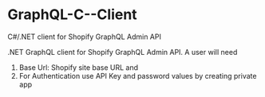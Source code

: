 # GraphQL-C--Client
C#/.NET client for Shopify GraphQL Admin API

.NET GraphQL client for Shopify GraphQL Admin API. A user will need
1. Base Url: Shopify site base URL and
2. For Authentication use API Key and password values by creating private app

